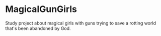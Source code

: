 # MagicalGunGirls
Study project about magical girls with guns trying to save a rotting world that's been abandoned by God.

